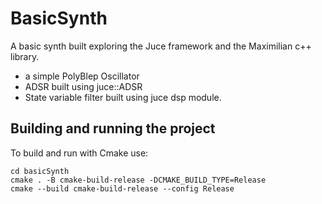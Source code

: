 # BasicSynth
A basic synth built exploring the Juce framework and the Maximilian c++ library.

- a simple PolyBlep Oscillator
- ADSR built using  juce::ADSR 
- State variable filter built using juce dsp module.


## Building and running the project

To build and run with Cmake use:
```
cd basicSynth
cmake . -B cmake-build-release -DCMAKE_BUILD_TYPE=Release
cmake --build cmake-build-release --config Release
```